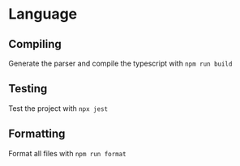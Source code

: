 # Language

## Compiling

Generate the parser and compile the typescript with `npm run build`

## Testing

Test the project with `npx jest`

## Formatting

Format all files with `npm run format`
